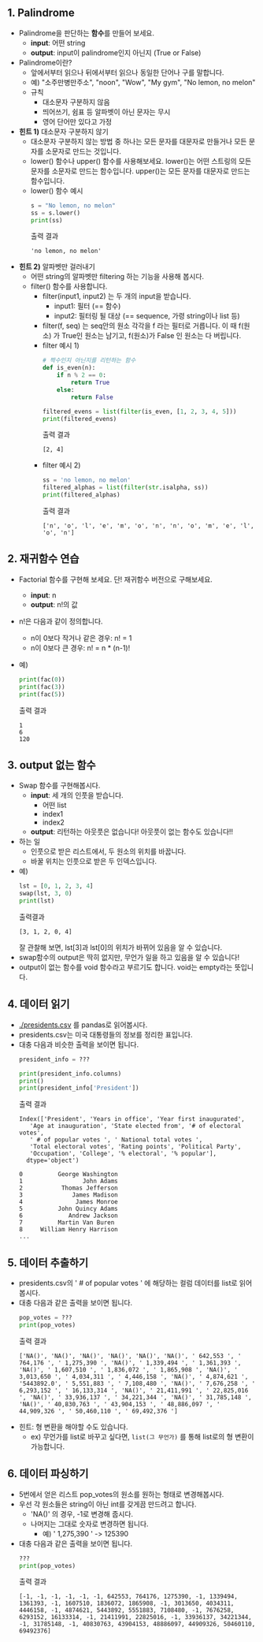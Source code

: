 ## 1. Palindrome
- Palindrome을 판단하는 **함수**를 만들어 보세요.
    - **input**: 어떤 string
    - **output**: input이 palindrome인지 아닌지 (True or False)
- Palindrome이란?
    - 앞에서부터 읽으나 뒤에서부터 읽으나 동일한 단어나 구를 말합니다.
    - 예) "소주만병만주소", "noon", "Wow", "My gym", "No lemon, no melon"
    - 규칙
        - 대소문자 구분하지 않음
        - 띄어쓰기, 쉼표 등 알파벳이 아닌 문자는 무시
        - 영어 단어만 있다고 가정
- **힌트 1)** 대소문자 구분하지 않기
    - 대소문자 구분하지 않는 방법 중 하나는 모든 문자를 대문자로 만들거나 모든 문자를 소문자로 만드는 것입니다.
    - lower() 함수나 upper() 함수를 사용해보세요. lower()는 어떤 스트링의 모든 문자를 소문자로 만드는 함수입니다. upper()는 모든 문자를 대문자로 만드는 함수입니다.
    - lower() 함수 예시
        ```python
        s = "No lemon, no melon"
        ss = s.lower()
        print(ss)
        ```
        출력 결과
        ```
        'no lemon, no melon'
        ```
- **힌트 2)** 알파벳만 걸러내기
    - 어떤 string의 알파벳만 filtering 하는 기능을 사용해 봅시다. 
    - filter() 함수를 사용합니다.
        - filter(input1, input2) 는 두 개의 input을 받습니다.
            - input1: 필터 (== 함수)
            - input2: 필터링 될 대상 (== sequence, 가령 string이나 list 등)
        - filter(f, seq) 는 seq안의 원소 각각을 f 라는 필터로 거릅니다. 이 때 f(원소) 가 True인 원소는 남기고, f(원소)가 False 인 원소는 다 버립니다.
        - filter 예시 1)
            ```python
            # 짝수인지 아닌지를 리턴하는 함수
            def is_even(n):
                if n % 2 == 0:
                    return True
                else:
                    return False

            filtered_evens = list(filter(is_even, [1, 2, 3, 4, 5]))
            print(filtered_evens)
            ```
            출력 결과 
            ```
            [2, 4]
            ```
        - filter 예시 2)
            ```python
            ss = 'no lemon, no melon'
            filtered_alphas = list(filter(str.isalpha, ss))
            print(filtered_alphas)
            ```
            출력 결과
            ```
            ['n', 'o', 'l', 'e', 'm', 'o', 'n', 'n', 'o', 'm', 'e', 'l', 'o', 'n']
            ```

## 2. 재귀함수 연습
- Factorial 함수를 구현해 보세요. 단! 재귀함수 버전으로 구해보세요.
    - **input**: n
    - **output**: n!의 값

- n!은 다음과 같이 정의합니다.
    - n이 0보다 작거나 같은 경우: n! = 1
    - n이 0보다 큰 경우: n! = n * (n-1)!

- 예) 
    ```python
    print(fac(0))
    print(fac(3))
    print(fac(5))
    ```
    출력 결과
    ```
    1
    6
    120
    ```

## 3. output 없는 함수
- Swap 함수를 구현해봅시다. 
    - **input**: 세 개의 인풋을 받습니다.
        - 어떤 list
        - index1
        - index2
    - **output**: 리턴하는 아웃풋은 없습니다! 아웃풋이 없는 함수도 있습니다!!
- 하는 일
    - 인풋으로 받은 리스트에서, 두 원소의 위치를 바꿉니다.
    - 바꿀 위치는 인풋으로 받은 두 인덱스입니다.
- 예)
    ```python
    lst = [0, 1, 2, 3, 4]
    swap(lst, 3, 0)
    print(lst)
    ```
    출력결과
    ```
    [3, 1, 2, 0, 4]
    ```
    잘 관찰해 보면, lst[3]과 lst[0]의 위치가 바뀌어 있음을 알 수 있습니다. 
- swap함수의 output은 딱히 없지만, 무언가 일을 하고 있음을 알 수 있습니다!
- output이 없는 함수를 void 함수라고 부르기도 합니다. void는 empty라는 뜻입니다.

## 4. 데이터 읽기
- [./presidents.csv](./presidents.csv) 를 pandas로 읽어봅시다.
- presidents.csv는 미국 대통령들의 정보를 정리한 표입니다.
- 대충 다음과 비슷한 출력을 보이면 됩니다.
    ```python
    president_info = ???

    print(president_info.columns)
    print()
    print(president_info['President'])
    ```
    출력 결과
    ```
    Index(['President', 'Years in office', 'Year first inaugurated',
       'Age at inauguration', 'State elected from', '# of electoral votes',
       ' # of popular votes ', ' National total votes ',
       'Total electoral votes', 'Rating points', 'Political Party',
       'Occupation', 'College', '% electoral', '% popular'],
      dtype='object')

    0          George Washington
    1                 John Adams
    2           Thomas Jefferson
    3              James Madison
    4               James Monroe
    5          John Quincy Adams
    6             Andrew Jackson
    7          Martin Van Buren
    8     William Henry Harrison
    ...
    ```

## 5. 데이터 추출하기
- presidents.csv의 ' # of popular votes ' 에 해당하는 컬럼 데이터를 list로 읽어봅시다.
- 대충 다음과 같은 출력을 보이면 됩니다.
    ```python
    pop_votes = ???
    print(pop_votes)
    ```
    출력 결과
    ```
    ['NA()', 'NA()', 'NA()', 'NA()', 'NA()', 'NA()', ' 642,553 ', ' 764,176 ', ' 1,275,390 ', 'NA()', ' 1,339,494 ', ' 1,361,393 ', 'NA()', ' 1,607,510 ', ' 1,836,072 ', ' 1,865,908 ', 'NA()', ' 3,013,650 ', ' 4,034,311 ', ' 4,446,158 ', 'NA()', ' 4,874,621 ', '5443892.0', ' 5,551,883 ', ' 7,108,480 ', 'NA()', ' 7,676,258 ', ' 6,293,152 ', ' 16,133,314 ', 'NA()', ' 21,411,991 ', ' 22,825,016 ', 'NA()', ' 33,936,137 ', ' 34,221,344 ', 'NA()', ' 31,785,148 ', 'NA()', ' 40,830,763 ', ' 43,904,153 ', ' 48,886,097 ', ' 44,909,326 ', ' 50,460,110 ', ' 69,492,376 ']
    ```
- 힌트: 형 변환을 해야할 수도 있습니다. 
    - ex) 무언가를 list로 바꾸고 싶다면, `list(그 무언가)` 를 통해 list로의 형 변환이 가능합니다.

## 6. 데이터 파싱하기
- 5번에서 얻은 리스트 pop_votes의 원소를 원하는 형태로 변경해봅시다.
- 우선 각 원소들은 string이 아닌 int를 갖게끔 만드려고 합니다.
    - 'NA()' 의 경우, -1로 변경해 줍시다.
    - 나머지는 그대로 숫자로 변경하면 됩니다.
        - 예) ' 1,275,390 ' -> 125390
- 대충 다음과 같은 출력을 보이면 됩니다.
    ```python
    ???
    print(pop_votes)
    ```
    출력 결과
    ```
    [-1, -1, -1, -1, -1, -1, 642553, 764176, 1275390, -1, 1339494, 1361393, -1, 1607510, 1836072, 1865908, -1, 3013650, 4034311, 4446158, -1, 4874621, 5443892, 5551883, 7108480, -1, 7676258, 6293152, 16133314, -1, 21411991, 22825016, -1, 33936137, 34221344, -1, 31785148, -1, 40830763, 43904153, 48886097, 44909326, 50460110, 69492376]
    ```